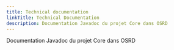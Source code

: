 ```yaml
---
title: Technical documentation
linkTitle: Technical Documentation
description: Documentation Javadoc du projet Core dans OSRD
---
```


Documentation Javadoc du projet Core dans OSRD